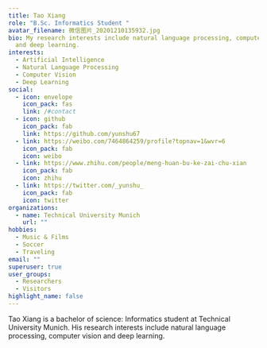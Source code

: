 ```yaml
---
title: Tao Xiang
role: "B.Sc. Informatics Student "
avatar_filename: 微信图片_20201210135932.jpg
bio: My research interests include natural language processing, computer vision
  and deep learning.
interests:
  - Artificial Intelligence
  - Natural Language Processing
  - Computer Vision
  - Deep Learning
social:
  - icon: envelope
    icon_pack: fas
    link: /#contact
  - icon: github
    icon_pack: fab
    link: https://github.com/yunshu67
  - link: https://weibo.com/7464864259/profile?topnav=1&wvr=6
    icon_pack: fab
    icon: weibo
  - link: https://www.zhihu.com/people/meng-huan-bu-ke-zai-chu-xian
    icon_pack: fab
    icon: zhihu
  - link: https://twitter.com/_yunshu_
    icon_pack: fab
    icon: twitter
organizations:
  - name: Technical University Munich
    url: ""
hobbies:
  - Music & Films
  - Soccer
  - Traveling
email: ""
superuser: true
user_groups:
  - Researchers
  - Visitors
highlight_name: false
---
```

Tao Xiang is a bachelor of science: Informatics student at Technical University Munich. His research interests include natural language processing, computer vision and deep learning.